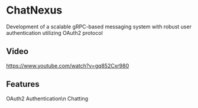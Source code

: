# ChatNexus
Development of a scalable gRPC-based messaging system with robust user authentication utilizing OAuth2 protocol
## Video
https://www.youtube.com/watch?v=gq852Cxr980

## Features
OAuth2 Authentication\n
Chatting
